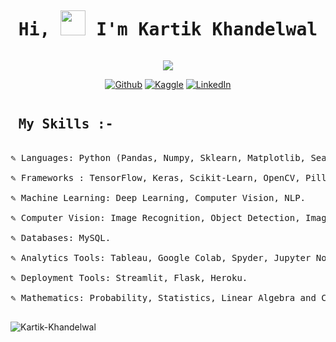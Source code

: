 <pre><h1 align="center">Hi, <img src="https://github.com/Kartik-Khandelwal/Kartik-Khandelwal/README.md/hi.gif" width="40px" /> I'm Kartik Khandelwal</h1></pre>


<p align="center">
  <a href="https://github.com/Kartik-Khandelwal?tab=repositories"><img src="https://readme-typing-svg.herokuapp.com?color=%2336BCF7&duration=3000&lines=Kaggle+2x+Expert;Deep+Learning+Specialized;Computer+Vision;Natural+Language+Processing;End+to+End+Projects"></a>
</p>

<p align="center">
   <a href="https://github.com/Kartik-Khandelwal">
    <img alt="Github" title="Github Profile" href="https://github.com/Kartik-Khandelwal" src="https://img.shields.io/badge/Github-Repositories-blue"></a>

  
  <a href="https://www.kaggle.com/kartik2khandelwal/code">
    <img alt="Kaggle" title="Kaggle Profile" href="https://www.kaggle.com/kartik2khandelwal/code" src="https://img.shields.io/badge/Kaggle-Notebooks-blue"></a>
  
  
  <a href="https://www.linkedin.com/in/kartik-khandelwal-7347161ab/">
    <img alt="LinkedIn" title="LinkedIn Profile" href="https://www.linkedin.com/in/kartik-khandelwal-7347161ab/" src="https://img.shields.io/badge/LinkedIn-Profile-blue"></a>
  
<pre>
<h2> My Skills :- </h2>
✎ Languages: Python (Pandas, Numpy, Sklearn, Matplotlib, Seaborn, Plotly)

✎ Frameworks : TensorFlow, Keras, Scikit-Learn, OpenCV, Pillow.

✎ Machine Learning: Deep Learning, Computer Vision, NLP.

✎ Computer Vision: Image Recognition, Object Detection, Image Segmentation.

✎ Databases: MySQL.

✎ Analytics Tools: Tableau, Google Colab, Spyder, Jupyter Notebook, VS Code.

✎ Deployment Tools: Streamlit, Flask, Heroku.

✎ Mathematics: Probability, Statistics, Linear Algebra and Calculus.

</pre>

<p align="centre"><img src="https://github-readme-stats-five-lyart.vercel.app/api?username=Kartik-Khandelwal&show_icons=true" alt="Kartik-Khandelwal" /> </p>
